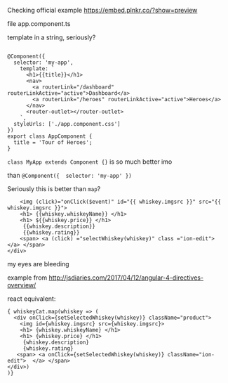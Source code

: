 Checking official example https://embed.plnkr.co/?show=preview

file app.component.ts

template in a string, seriously?

```import { Component }          from '@angular/core';

@Component({
  selector: 'my-app',
    template: `
      <h1>{{title}}</h1>
      <nav>
        <a routerLink="/dashboard" routerLinkActive="active">Dashboard</a>
        <a routerLink="/heroes" routerLinkActive="active">Heroes</a>
      </nav>
      <router-outlet></router-outlet>
    `,
  styleUrls: ['./app.component.css']
})
export class AppComponent {
  title = 'Tour of Heroes';
}
```

`class MyApp extends Component {}`  is so much better imo

than `@Component({  selector: 'my-app' })`

Seriously this is better than `map`?

```<div *ngFor = "let whiskey of whiskeyCat" (click) = "setSelectedWhiskey(whiskey)" class="product">
    <img (click)="onClick($event)" id="{{ whiskey.imgsrc }}" src="{{ whiskey.imgsrc }}">
    <h1> {{whiskey.whiskeyName}} </h1>
    <h1> ${{whiskey.price}} </h1>
     {{whiskey.description}}  
     {{whiskey.rating}} 
    <span> <a (click) ="selectWhiskey(whiskey)" class ="ion-edit">  </a> </span>
</div>
```

my eyes are bleeding

example from http://jsdiaries.com/2017/04/12/angular-4-directives-overview/

react equivalent:

```
{ whiskeyCat.map(whiskey => (
  <div onClick={setSelectedWhiskey(whiskey)} className="product">
    <img id={whiskey.imgsrc} src={whiskey.imgsrc}>
    <h1> {whiskey.whiskeyName} </h1>
    <h1> {whiskey.price} </h1>
     {whiskey.description}
     {whiskey.rating}
   <span> <a onClick={setSelectedWhiskey(whiskey)} className="ion-edit">  </a> </span>
</div>)
)}
```